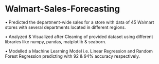 # Walmart-Sales-Forecasting
•	Predicted the department-wide sales for a store with data of 45 Walmart stores with several departments located in different regions.

•	Analyzed & Visualized after Cleaning of provided dataset using different libraries like numpy, pandas, matplotlib & seaborn.

•	Modelled a Machine Learning Model i.e. Linear Regression and Random Forest Regression predicting with 92 & 94% accuracy respectively.
